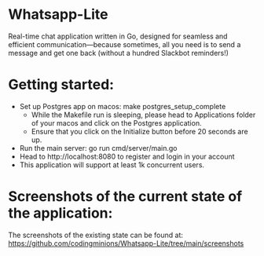 # Whatsapp-Lite
Real-time chat application written in Go, designed for seamless and efficient communication—because sometimes, all you need is to send a message and get one back (without a hundred Slackbot reminders!)


# Getting started:

 - Set up Postgres app on macos: make postgres_setup_complete
   - While the Makefile run is sleeping, please head to Applications folder of your macos and click on the Postgres application.
   - Ensure that you click on the Initialize button before 20 seconds are up.
 - Run the main server: go run cmd/server/main.go
 - Head to http://localhost:8080 to register and login in your account
 - This application will support at least 1k concurrent users. 

# Screenshots of the current state of the application:

The screenshots of the existing state can be found at: https://github.com/codingminions/Whatsapp-Lite/tree/main/screenshots
